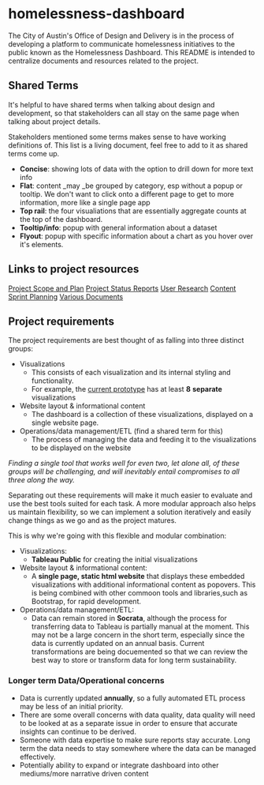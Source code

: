 # homelessness-dashboard
The City of Austin's Office of Design and Delivery is in the process of developing a platform to communicate homelessness initiatives to the public known as the Homelessness Dashboard. This README is intended to centralize documents and resources related to the project.

## Shared Terms

It's helpful to have shared terms when talking about design and development, so that stakeholders can all stay on the same page when talking about project details. 

Stakeholders mentioned some terms makes sense to have working definitions of. This list is a living document, feel free to add to it as shared terms come up. 

* **Concise**: showing lots of data with the option to drill down for more text info
* **Flat**: content _may _be grouped by category, esp without a popup or tooltip. We don't want to click onto a different page to get to more information, more like a single page app
* **Top rail**: the four visualiations that are essentially aggregate counts at the top of the dashboard.
* **Tooltip/info**: popup with general information about a dataset
* **Flyout**: popup with specific information about a chart as you hover over it's elements.

## Links to project resources 

[Project Scope and Plan](https://teams.microsoft.com/_#/files/General?threadId=19%3A4206cc13ff6842bbb86553f4bd511a1d%40thread.skype&ctx=channel&context=Project%2520Scope%2520and%2520Plan)
[Project Status Reports](https://teams.microsoft.com/_#/files/General?threadId=19%3A4206cc13ff6842bbb86553f4bd511a1d%40thread.skype&ctx=channel&context=Project%2520Status%2520Reports)
[User Research](https://teams.microsoft.com/_#/files/General?threadId=19%3A4206cc13ff6842bbb86553f4bd511a1d%40thread.skype&ctx=channel&context=User%2520Research)
[Content](https://teams.microsoft.com/_#/files/General?threadId=19%3A4206cc13ff6842bbb86553f4bd511a1d%40thread.skype&ctx=channel&context=Content)
[Sprint Planning](https://teams.microsoft.com/_#/files/General?threadId=19%3A4206cc13ff6842bbb86553f4bd511a1d%40thread.skype&ctx=channel&context=Sprint%2520Planning)
[Various Documents](https://teams.microsoft.com/_#/files/General?threadId=19%3A4206cc13ff6842bbb86553f4bd511a1d%40thread.skype&ctx=channel&context=Various%2520Documents)

## Project requirements
The project requirements are best thought of as falling into three distinct groups: 

*   Visualizations
    *   This consists of each visualization and its internal styling and functionality.
    *   For example, the [current prototype](https://www.figma.com/file/eot8AHPn65fcLNXvcjpyfd/Homelessness-Prototype?node-id=2%3A15) has at least **8** **separate** visualizations 
*   Website layout & informational content
    *   The dashboard is a collection of these visualizations, displayed on a single website page. 
*   Operations/data management/ETL (find a shared term for this)
    *   The process of managing the data and feeding it to the visualizations to be displayed on the website

_Finding a single tool that works well for even two, let alone all, of these groups will be challenging, and will inevitably entail compromises to all three along the way._
 
Separating out these requirements will make it much easier to evaluate and use the best tools suited for each task. A more modular approach also helps us maintain flexibility, so we can implement a solution iteratively and easily change things as we go and as the project matures.
 
This is why we're going with this flexible and modular combination: 

*   Visualizations: 
    *   **Tableau Public** for creating the initial visualizations
*   Website layout & informational content: 
    *   A **single page, static html website** that displays these embedded visualizations with additional informational content as popovers. This is being combined with other commoon tools and libraries,such as Bootstrap, for rapid development. 
*   Operations/data management/ETL:
    *   Data can remain stored in **Socrata**, although the process for transferring data to Tableau is partially manual at the moment. This may not be a large concern in the short term, especially since the data is currently updated on an annual basis. Current transformations are being docuemented so that we can review the best way to store or transform data for long term sustainability. 
    
### Longer term Data/Operational concerns

*   Data is currently updated **annually**, so a fully automated ETL process may be less of an initial priority. 
*   There are some overall concerns with data quality, data quality will need to be looked at as a separate issue in order to ensure that accurate insights can continue to be derived.
*   Someone with data expertise to make sure reports stay accurate. Long term the data needs to stay somewhere where the data can be managed effectively. 
*   Potentially ability to expand or integrate dashboard into other mediums/more narrative driven content
